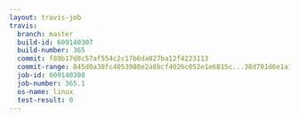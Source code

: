 ```yaml
---
layout: travis-job
travis:
  branch: master
  build-id: 609140307
  build-number: 365
  commit: f89b17d8c57af554c2c17b6da027ba12f4223113
  commit-range: 845d0a38fc4053980e2a8bcf4026c052e1e6815c...38d701d6e1a1e084ea04c9f8c0642cae9c83d51d
  job-id: 609140308
  job-number: 365.1
  os-name: linux
  test-result: 0
---
```

